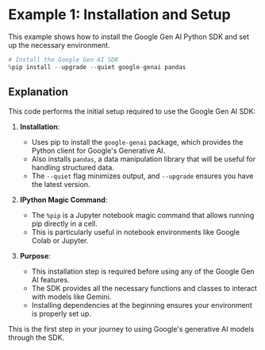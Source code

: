 # Example 1: Installation and Setup

This example shows how to install the Google Gen AI Python SDK and set up the necessary environment.

```python
# Install the Google Gen AI SDK
%pip install --upgrade --quiet google-genai pandas
```

## Explanation

This code performs the initial setup required to use the Google Gen AI SDK:

1. **Installation**:

   - Uses pip to install the `google-genai` package, which provides the Python client for Google's Generative AI.
   - Also installs `pandas`, a data manipulation library that will be useful for handling structured data.
   - The `--quiet` flag minimizes output, and `--upgrade` ensures you have the latest version.

2. **IPython Magic Command**:

   - The `%pip` is a Jupyter notebook magic command that allows  running pip directly in a cell.
   - This is particularly useful in notebook environments like Google Colab or Jupyter.

3. **Purpose**:
   - This installation step is required before using any of the Google Gen AI features.
   - The SDK provides all the necessary functions and classes to interact with models like Gemini.
   - Installing dependencies at the beginning ensures your environment is properly set up.

This is the first step in your journey to using Google's generative AI models through the SDK.
